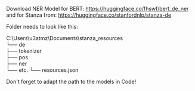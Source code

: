 Download NER Model for BERT: https://huggingface.co/fhswf/bert_de_ner
and for Stanza from: https://huggingface.co/stanfordnlp/stanza-de

Folder needs to look like this:

C:\Users\u3atmz\Documents\stanza_resources\
└── de\
    ├── tokenizer\
    ├── pos\
    ├── ner\
    └── etc.
└── resources.json

Don't forget to adapt the path to the models in Code!
